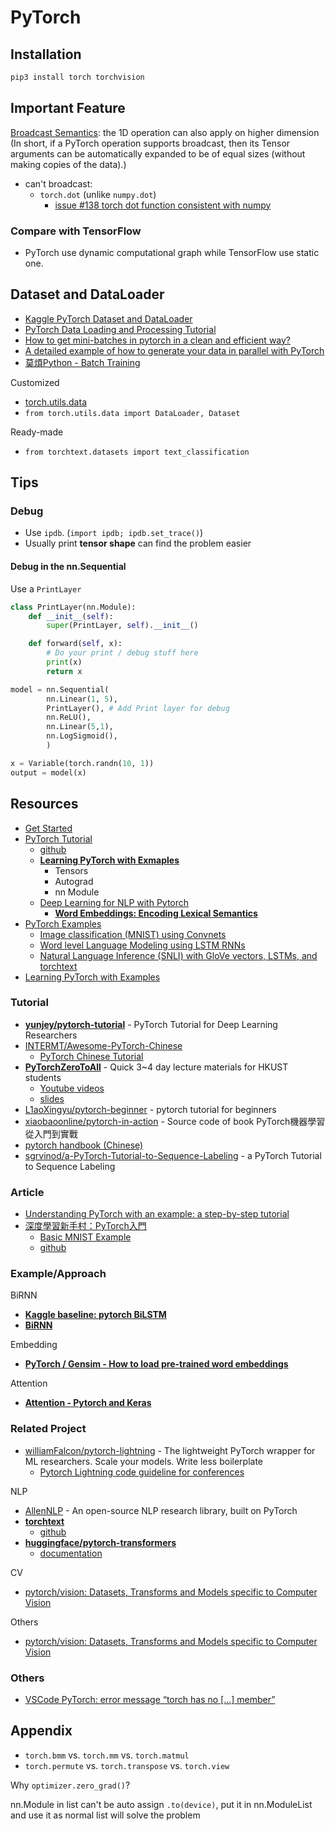 # PyTorch

## Installation

```sh
pip3 install torch torchvision
```

## Important Feature

[Broadcast Semantics](https://pytorch.org/docs/stable/notes/broadcasting.html): the 1D operation can also apply on higher dimension (In short, if a PyTorch operation supports broadcast, then its Tensor arguments can be automatically expanded to be of equal sizes (without making copies of the data).)

* can't broadcast:
  * `torch.dot` (unlike `numpy.dot`)
    * [issue #138 torch dot function consistent with numpy](https://github.com/pytorch/pytorch/issues/138)

### Compare with TensorFlow

* PyTorch use dynamic computational graph while TensorFlow use static one.

## Dataset and DataLoader

* [Kaggle PyTorch Dataset and DataLoader](https://www.kaggle.com/pinocookie/pytorch-dataset-and-dataloader)
* [PyTorch Data Loading and Processing Tutorial](https://pytorch.org/tutorials/beginner/data_loading_tutorial.html)
* [How to get mini-batches in pytorch in a clean and efficient way?](https://stackoverflow.com/questions/45113245/how-to-get-mini-batches-in-pytorch-in-a-clean-and-efficient-way)
* [A detailed example of how to generate your data in parallel with PyTorch](https://stanford.edu/~shervine/blog/pytorch-how-to-generate-data-parallel)
* [莫煩Python - Batch Training](https://morvanzhou.github.io/tutorials/machine-learning/torch/3-05-train-on-batch/)

Customized

* [torch.utils.data](https://pytorch.org/docs/stable/data.html)
* `from torch.utils.data import DataLoader, Dataset`

Ready-made

* `from torchtext.datasets import text_classification`

## Tips

### Debug

* Use `ipdb`. (`import ipdb; ipdb.set_trace()`)
* Usually print **tensor shape** can find the problem easier

#### Debug in the nn.Sequential

Use a `PrintLayer`

```py
class PrintLayer(nn.Module):
    def __init__(self):
        super(PrintLayer, self).__init__()

    def forward(self, x):
        # Do your print / debug stuff here
        print(x)
        return x

model = nn.Sequential(
        nn.Linear(1, 5),
        PrintLayer(), # Add Print layer for debug
        nn.ReLU(),
        nn.Linear(5,1),
        nn.LogSigmoid(),
        )

x = Variable(torch.randn(10, 1))
output = model(x)
```

## Resources

* [Get Started](https://pytorch.org/get-started/locally/)
* [PyTorch Tutorial](https://pytorch.org/tutorials/)
  * [github](https://github.com/pytorch/tutorials)
  * [**Learning PyTorch with Exmaples**](https://pytorch.org/tutorials/beginner/pytorch_with_examples.html)
    * Tensors
    * Autograd
    * nn Module
  * [Deep Learning for NLP with Pytorch](https://pytorch.org/tutorials/beginner/deep_learning_nlp_tutorial.html)
    * [**Word Embeddings: Encoding Lexical Semantics**](https://pytorch.org/tutorials/beginner/nlp/word_embeddings_tutorial.html)
* [PyTorch Examples](https://github.com/pytorch/examples)
  * [Image classification (MNIST) using Convnets](https://github.com/pytorch/examples/tree/master/mnist)
  * [Word level Language Modeling using LSTM RNNs](https://github.com/pytorch/examples/tree/master/word_language_model)
  * [Natural Language Inference (SNLI) with GloVe vectors, LSTMs, and torchtext](https://github.com/pytorch/examples/tree/master/snli)
* [Learning PyTorch with Examples](https://pytorch.org/tutorials/beginner/pytorch_with_examples.html)

### Tutorial

* [**yunjey/pytorch-tutorial**](https://github.com/yunjey/pytorch-tutorial) - PyTorch Tutorial for Deep Learning Researchers
* [INTERMT/Awesome-PyTorch-Chinese](https://github.com/INTERMT/Awesome-PyTorch-Chinese)
  * [PyTorch Chinese Tutorial](http://pytorchchina.com/)
* [**PyTorchZeroToAll**](https://github.com/hunkim/PyTorchZeroToAll) - Quick 3~4 day lecture materials for HKUST students
  * [Youtube videos](https://www.youtube.com/playlist?list=PLlMkM4tgfjnJ3I-dbhO9JTw7gNty6o_2m&disable_polymer=true)
  * [slides](https://drive.google.com/drive/folders/0B41Zbb4c8HVyUndGdGdJSXd5d3M)
* [L1aoXingyu/pytorch-beginner](https://github.com/L1aoXingyu/pytorch-beginner) - pytorch tutorial for beginners
* [xiaobaoonline/pytorch-in-action](https://github.com/xiaobaoonline/pytorch-in-action) - Source code of book PyTorch機器學習從入門到實戰
* [pytorch handbook (Chinese)](https://github.com/zergtant/pytorch-handbook)
* [sgrvinod/a-PyTorch-Tutorial-to-Sequence-Labeling](https://github.com/sgrvinod/a-PyTorch-Tutorial-to-Sequence-Labeling) - a PyTorch Tutorial to Sequence Labeling

### Article

* [Understanding PyTorch with an example: a step-by-step tutorial](https://towardsdatascience.com/understanding-pytorch-with-an-example-a-step-by-step-tutorial-81fc5f8c4e8e)
* [深度學習新手村：PyTorch入門](https://medium.com/pyladies-taiwan/%E6%B7%B1%E5%BA%A6%E5%AD%B8%E7%BF%92%E6%96%B0%E6%89%8B%E6%9D%91-pytorch%E5%85%A5%E9%96%80-511df3c1c025)
  * [Basic MNIST Example](https://github.com/pytorch/examples/tree/master/mnist)
  * [github](https://github.com/pyliaorachel/MNIST-pytorch-tensorflow-eager-interactive)

### Example/Approach

BiRNN

* [**Kaggle baseline: pytorch BiLSTM**](https://www.kaggle.com/ziliwang/baseline-pytorch-bilstm)
* [**BiRNN**](https://github.com/yunjey/pytorch-tutorial/blob/master/tutorials/02-intermediate/bidirectional_recurrent_neural_network/main.py)

Embedding

* [**PyTorch / Gensim - How to load pre-trained word embeddings**](https://stackoverflow.com/questions/49710537/pytorch-gensim-how-to-load-pre-trained-word-embeddings)

Attention

* [**Attention - Pytorch and Keras**](https://www.kaggle.com/mlwhiz/attention-pytorch-and-keras)

### Related Project

* [williamFalcon/pytorch-lightning](https://github.com/williamFalcon/pytorch-lightning) - The lightweight PyTorch wrapper for ML researchers. Scale your models. Write less boilerplate
  * [Pytorch Lightning code guideline for conferences](https://github.com/williamFalcon/pytorch-lightning-conference-seed)

NLP

* [AllenNLP](https://allennlp.org/) - An open-source NLP research library, built on PyTorch
* [**torchtext**](https://github.com/pytorch/text)
  * [github](https://github.com/allenai/allennlp)
* [**huggingface/pytorch-transformers**](https://github.com/huggingface/pytorch-transformers)
  * [documentation](https://huggingface.co/pytorch-transformers/quickstart.html#documentation)

CV

* [pytorch/vision: Datasets, Transforms and Models specific to Computer Vision](https://github.com/pytorch/vision)

Others

* [pytorch/vision: Datasets, Transforms and Models specific to Computer Vision](https://github.com/pytorch/vision)

### Others

* [VSCode PyTorch: error message “torch has no […] member”](https://stackoverflow.com/questions/50319943/pytorch-error-message-torch-has-no-member)

## Appendix

* `torch.bmm` vs. `torch.mm` vs. `torch.matmul`
* `torch.permute` vs. `torch.transpose` vs. `torch.view`

Why `optimizer.zero_grad()`?

nn.Module in list can't be auto assign `.to(device)`, put it in nn.ModuleList and use it as normal list will solve the problem
